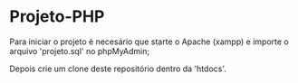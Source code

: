 # Projeto-PHP

Para iniciar o projeto é necesário que starte o Apache (xampp) e importe o arquivo 'projeto.sql' no phpMyAdmin;

Depois crie um clone deste repositório dentro da 'htdocs'.